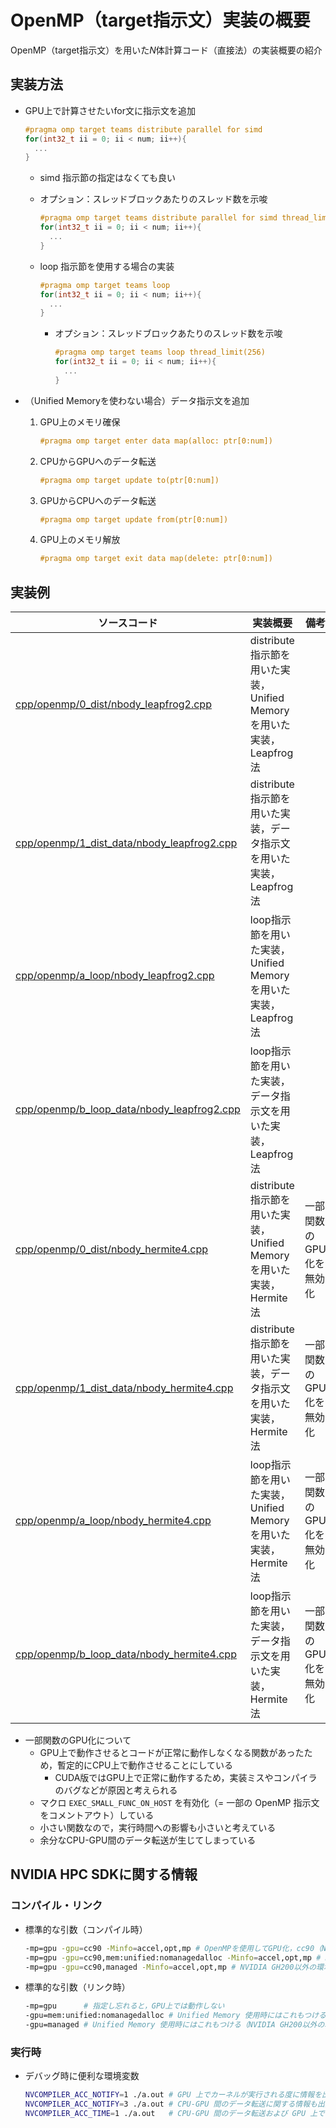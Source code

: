 # OpenMP（target指示文）実装の概要

OpenMP（target指示文）を用いた$N$体計算コード（直接法）の実装概要の紹介

## 実装方法

* GPU上で計算させたいfor文に指示文を追加

   ```c++
   #pragma omp target teams distribute parallel for simd
   for(int32_t ii = 0; ii < num; ii++){
     ...
   }
   ```

  * simd 指示節の指定はなくても良い
  * オプション：スレッドブロックあたりのスレッド数を示唆

     ```c++
     #pragma omp target teams distribute parallel for simd thread_limit(256)
     for(int32_t ii = 0; ii < num; ii++){
       ...
     }
     ```

  * loop 指示節を使用する場合の実装

     ```c++
     #pragma omp target teams loop
     for(int32_t ii = 0; ii < num; ii++){
       ...
     }
     ```

    * オプション：スレッドブロックあたりのスレッド数を示唆

       ```c++
       #pragma omp target teams loop thread_limit(256)
       for(int32_t ii = 0; ii < num; ii++){
         ...
       }
       ```

* （Unified Memoryを使わない場合）データ指示文を追加
  1. GPU上のメモリ確保

     ```c++
     #pragma omp target enter data map(alloc: ptr[0:num])
     ```

  2. CPUからGPUへのデータ転送

     ```c++
     #pragma omp target update to(ptr[0:num])
     ```

  3. GPUからCPUへのデータ転送

     ```c++
     #pragma omp target update from(ptr[0:num])
     ```

  4. GPU上のメモリ解放

     ```c++
     #pragma omp target exit data map(delete: ptr[0:num])
     ```

## 実装例

| ソースコード | 実装概要 | 備考 |
| ---- | ---- | ---- |
| [cpp/openmp/0_dist/nbody_leapfrog2.cpp](/cpp/openmp/0_dist/nbody_leapfrog2.cpp) | distribute指示節を用いた実装，Unified Memoryを用いた実装，Leapfrog法 | |
| [cpp/openmp/1_dist_data/nbody_leapfrog2.cpp](/cpp/openmp/1_dist_data/nbody_leapfrog2.cpp) | distribute指示節を用いた実装，データ指示文を用いた実装，Leapfrog法 | |
| [cpp/openmp/a_loop/nbody_leapfrog2.cpp](/cpp/openmp/a_loop/nbody_leapfrog2.cpp) | loop指示節を用いた実装，Unified Memoryを用いた実装，Leapfrog法 | |
| [cpp/openmp/b_loop_data/nbody_leapfrog2.cpp](/cpp/openmp/b_loop_data/nbody_leapfrog2.cpp) | loop指示節を用いた実装，データ指示文を用いた実装，Leapfrog法 | |
| [cpp/openmp/0_dist/nbody_hermite4.cpp](/cpp/openmp/0_dist/nbody_hermite4.cpp) | distribute指示節を用いた実装，Unified Memoryを用いた実装，Hermite法 | 一部関数のGPU化を無効化 |
| [cpp/openmp/1_dist_data/nbody_hermite4.cpp](/cpp/openmp/1_dist_data/nbody_hermite4.cpp) | distribute指示節を用いた実装，データ指示文を用いた実装，Hermite法 | 一部関数のGPU化を無効化 |
| [cpp/openmp/a_loop/nbody_hermite4.cpp](/cpp/openmp/a_loop/nbody_hermite4.cpp) | loop指示節を用いた実装，Unified Memoryを用いた実装，Hermite法 | 一部関数のGPU化を無効化 |
| [cpp/openmp/b_loop_data/nbody_hermite4.cpp](/cpp/openmp/b_loop_data/nbody_hermite4.cpp) | loop指示節を用いた実装，データ指示文を用いた実装，Hermite法 | 一部関数のGPU化を無効化 |

* 一部関数のGPU化について
  * GPU上で動作させるとコードが正常に動作しなくなる関数があったため，暫定的にCPU上で動作させることにしている
    * CUDA版ではGPU上で正常に動作するため，実装ミスやコンパイラのバグなどが原因と考えられる
  * マクロ `EXEC_SMALL_FUNC_ON_HOST` を有効化（= 一部の OpenMP 指示文をコメントアウト）している
  * 小さい関数なので，実行時間への影響も小さいと考えている
  * 余分なCPU-GPU間のデータ転送が生じてしまっている

## NVIDIA HPC SDKに関する情報

### コンパイル・リンク

* 標準的な引数（コンパイル時）

  ```sh
  -mp=gpu -gpu=cc90 -Minfo=accel,opt,mp # OpenMPを使用してGPU化，cc90（NVIDIA H100）向けに最適化，GPUオフローディングや性能最適化に関するコンパイラメッセージを出力
  -mp=gpu -gpu=cc90,mem:unified:nomanagedalloc -Minfo=accel,opt,mp # NVIDIA GH200上でUnified Memoryを使用する際のお勧め設定
  -mp=gpu -gpu=cc90,managed -Minfo=accel,opt,mp # NVIDIA GH200以外の環境（x86 CPUとNVIDIA GPUの組み合わせ）でUnified Memoryを使用する際の設定
  ```

* 標準的な引数（リンク時）

  ```sh
  -mp=gpu      # 指定し忘れると，GPU上では動作しない
  -gpu=mem:unified:nomanagedalloc # Unified Memory 使用時にはこれもつける（NVIDIA GH200）
  -gpu=managed # Unified Memory 使用時にはこれもつける（NVIDIA GH200以外の環境：x86 CPUとNVIDIA GPUの組み合わせ）
  ```

### 実行時

* デバッグ時に便利な環境変数

  ```sh
  NVCOMPILER_ACC_NOTIFY=1 ./a.out # GPU 上でカーネルが実行される度に情報を出力する
  NVCOMPILER_ACC_NOTIFY=3 ./a.out # CPU-GPU 間のデータ転送に関する情報も出力する
  NVCOMPILER_ACC_TIME=1 ./a.out   # CPU-GPU 間のデータ転送および GPU 上での実行時間を出力する
  ```
